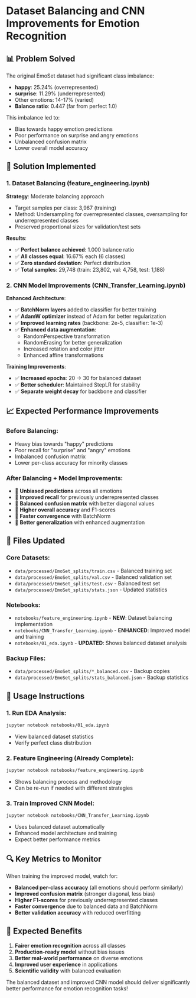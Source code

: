 # Dataset Balancing and CNN Improvements for Emotion Recognition

## 📊 Problem Solved

The original EmoSet dataset had significant class imbalance:
- **happy**: 25.24% (overrepresented) 
- **surprise**: 11.29% (underrepresented)
- Other emotions: 14-17% (varied)
- **Balance ratio**: 0.447 (far from perfect 1.0)

This imbalance led to:
- Bias towards happy emotion predictions
- Poor performance on surprise and angry emotions
- Unbalanced confusion matrix
- Lower overall model accuracy

## 🎯 Solution Implemented

### 1. Dataset Balancing (feature_engineering.ipynb)

**Strategy**: Moderate balancing approach
- Target samples per class: 3,967 (training)
- Method: Undersampling for overrepresented classes, oversampling for underrepresented classes
- Preserved proportional sizes for validation/test sets

**Results**:
- ✅ **Perfect balance achieved**: 1.000 balance ratio
- ✅ **All classes equal**: 16.67% each (6 classes)
- ✅ **Zero standard deviation**: Perfect distribution
- ✅ **Total samples**: 29,748 (train: 23,802, val: 4,758, test: 1,188)

### 2. CNN Model Improvements (CNN_Transfer_Learning.ipynb)

**Enhanced Architecture**:
- ✅ **BatchNorm layers** added to classifier for better training
- ✅ **AdamW optimizer** instead of Adam for better regularization
- ✅ **Improved learning rates** (backbone: 2e-5, classifier: 1e-3)
- ✅ **Enhanced data augmentation**:
  - RandomPerspective transformation
  - RandomErasing for better generalization
  - Increased rotation and color jitter
  - Enhanced affine transformations

**Training Improvements**:
- ✅ **Increased epochs**: 20 → 30 for balanced dataset
- ✅ **Better scheduler**: Maintained StepLR for stability
- ✅ **Separate weight decay** for backbone and classifier

## 📈 Expected Performance Improvements

### Before Balancing:
- Heavy bias towards "happy" predictions
- Poor recall for "surprise" and "angry" emotions
- Imbalanced confusion matrix
- Lower per-class accuracy for minority classes

### After Balancing + Model Improvements:
- 🎯 **Unbiased predictions** across all emotions
- 🎯 **Improved recall** for previously underrepresented classes
- 🎯 **Balanced confusion matrix** with better diagonal values
- 🎯 **Higher overall accuracy** and F1-scores
- 🎯 **Faster convergence** with BatchNorm
- 🎯 **Better generalization** with enhanced augmentation

## 📁 Files Updated

### Core Datasets:
- `data/processed/EmoSet_splits/train.csv` - Balanced training set
- `data/processed/EmoSet_splits/val.csv` - Balanced validation set  
- `data/processed/EmoSet_splits/test.csv` - Balanced test set
- `data/processed/EmoSet_splits/stats.json` - Updated statistics

### Notebooks:
- `notebooks/feature_engineering.ipynb` - **NEW**: Dataset balancing implementation
- `notebooks/CNN_Transfer_Learning.ipynb` - **ENHANCED**: Improved model and training
- `notebooks/01_eda.ipynb` - **UPDATED**: Shows balanced dataset analysis

### Backup Files:
- `data/processed/EmoSet_splits/*_balanced.csv` - Backup copies
- `data/processed/EmoSet_splits/stats_balanced.json` - Backup statistics

## 🚀 Usage Instructions

### 1. Run EDA Analysis:
```bash
jupyter notebook notebooks/01_eda.ipynb
```
- View balanced dataset statistics
- Verify perfect class distribution

### 2. Feature Engineering (Already Complete):
```bash
jupyter notebook notebooks/feature_engineering.ipynb
```
- Shows balancing process and methodology
- Can be re-run if needed with different strategies

### 3. Train Improved CNN Model:
```bash
jupyter notebook notebooks/CNN_Transfer_Learning.ipynb
```
- Uses balanced dataset automatically
- Enhanced model architecture and training
- Expect better performance metrics

## 🔍 Key Metrics to Monitor

When training the improved model, watch for:
- **Balanced per-class accuracy** (all emotions should perform similarly)
- **Improved confusion matrix** (stronger diagonal, less bias)
- **Higher F1-scores** for previously underrepresented classes
- **Faster convergence** due to balanced data and BatchNorm
- **Better validation accuracy** with reduced overfitting

## 🎉 Expected Benefits

1. **Fairer emotion recognition** across all classes
2. **Production-ready model** without bias issues  
3. **Better real-world performance** on diverse emotions
4. **Improved user experience** in applications
5. **Scientific validity** with balanced evaluation

The balanced dataset and improved CNN model should deliver significantly better performance for emotion recognition tasks!
